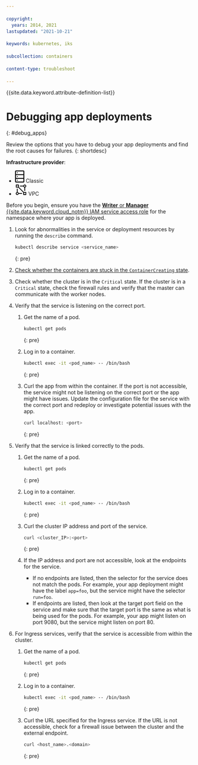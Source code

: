 ```yaml
---

copyright: 
  years: 2014, 2021
lastupdated: "2021-10-21"

keywords: kubernetes, iks

subcollection: containers

content-type: troubleshoot

---
```


{{site.data.keyword.attribute-definition-list}}


# Debugging app deployments
{: #debug_apps}

Review the options that you have to debug your app deployments and find the root causes for failures.
{: shortdesc}

**Infrastructure provider**:
* ![Classic infrastructure provider icon.](images/icon-classic-2.svg) Classic
* ![VPC infrastructure provider icon.](images/icon-vpc-2.svg) VPC

Before you begin, ensure you have the [**Writer** or **Manager** {{site.data.keyword.cloud_notm}} IAM service access role](/docs/containers?topic=containers-users#checking-perms) for the namespace where your app is deployed.



1. Look for abnormalities in the service or deployment resources by running the `describe` command.
    ```sh
    kubectl describe service <service_name>
    ```
    {: pre}

2. [Check whether the containers are stuck in the `ContainerCreating` state](/docs/containers?topic=containers-readonly_nodes).

3. Check whether the cluster is in the `Critical` state. If the cluster is in a `Critical` state, check the firewall rules and verify that the master can communicate with the worker nodes.

4. Verify that the service is listening on the correct port.
    1. Get the name of a pod.
        ```sh
        kubectl get pods
        ```
        {: pre}

    2. Log in to a container.
        ```sh
        kubectl exec -it <pod_name> -- /bin/bash
        ```
        {: pre}

    3. Curl the app from within the container. If the port is not accessible, the service might not be listening on the correct port or the app might have issues. Update the configuration file for the service with the correct port and redeploy or investigate potential issues with the app.
        ```sh
        curl localhost: <port>
        ```
        {: pre}

5. Verify that the service is linked correctly to the pods.
    1. Get the name of a pod.
        ```sh
        kubectl get pods
        ```
        {: pre}

    2. Log in to a container.
        ```sh
        kubectl exec -it <pod_name> -- /bin/bash
        ```
        {: pre}

    3. Curl the cluster IP address and port of the service.
        ```sh
        curl <cluster_IP>:<port>
        ```
        {: pre}

    4. If the IP address and port are not accessible, look at the endpoints for the service.
        * If no endpoints are listed, then the selector for the service does not match the pods. For example, your app deployment might have the label `app=foo`, but the service might have the selector `run=foo`.
        * If endpoints are listed, then look at the target port field on the service and make sure that the target port is the same as what is being used for the pods. For example, your app might listen on port 9080, but the service might listen on port 80.

6. For Ingress services, verify that the service is accessible from within the cluster.
    1. Get the name of a pod.
        ```sh
        kubectl get pods
        ```
        {: pre}

    2. Log in to a container.
        ```sh
        kubectl exec -it <pod_name> -- /bin/bash
        ```
        {: pre}

    2. Curl the URL specified for the Ingress service. If the URL is not accessible, check for a firewall issue between the cluster and the external endpoint.
        ```sh
        curl <host_name>.<domain>
        ```
        {: pre}









